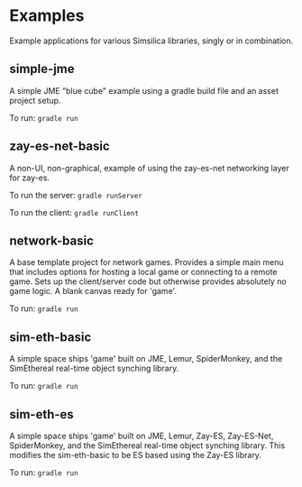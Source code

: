 # Examples
Example applications for various Simsilica libraries, singly or in combination.

## simple-jme
A simple JME "blue cube" example using a gradle build file and an asset project setup.

To run: `gradle run`

## zay-es-net-basic
A non-UI, non-graphical, example of using the zay-es-net networking layer for zay-es.

To run the server: `gradle runServer`

To run the client: `gradle runClient`

## network-basic
A base template project for network games.  Provides a simple main menu that includes
options for hosting a local game or connecting to a remote game.  Sets up the client/server
code but otherwise provides absolutely no game logic.  A blank canvas ready for 'game'.

To run: `gradle run`

## sim-eth-basic
A simple space ships 'game' built on JME, Lemur, SpiderMonkey, and the SimEthereal real-time
object synching library.

To run: `gradle run`

## sim-eth-es
A simple space ships 'game' built on JME, Lemur, Zay-ES, Zay-ES-Net, SpiderMonkey, and the SimEthereal real-time
object synching library.  This modifies the sim-eth-basic to be ES based using the Zay-ES library.

To run: `gradle run`
